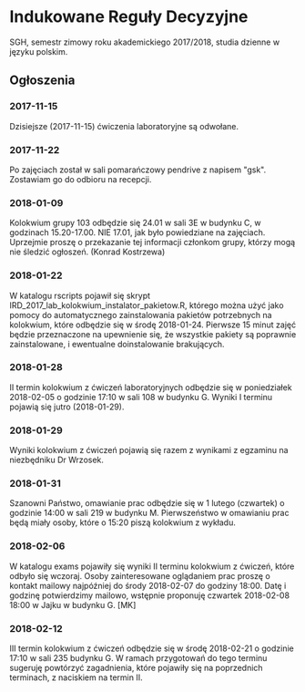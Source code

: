 # Indukowane Reguły Decyzyjne
SGH, semestr zimowy roku akademickiego 2017/2018, studia dzienne w języku polskim.

## Ogłoszenia

### 2017-11-15
Dzisiejsze (2017-11-15) ćwiczenia laboratoryjne są odwołane.

### 2017-11-22
Po zajęciach został w sali pomarańczowy pendrive z napisem "gsk". Zostawiam go do odbioru na recepcji.

### 2018-01-09
Kolokwium grupy 103 odbędzie się 24.01 w sali 3E w budynku C, w godzinach 15.20-17.00. NIE 17.01, jak było powiedziane na zajęciach. Uprzejmie proszę o przekazanie tej informacji członkom grupy, którzy mogą nie śledzić ogłoszeń. (Konrad Kostrzewa)

### 2018-01-22
W katalogu rscripts pojawił się skrypt IRD_2017_lab_kolokwium_instalator_pakietow.R, którego można użyć jako pomocy do automatycznego zainstalowania pakietów potrzebnych na kolokwium, które odbędzie się w środę 2018-01-24. Pierwsze 15 minut zajęć będzie przeznaczone na upewnienie się, że wszystkie pakiety są poprawnie zainstalowane, i ewentualne doinstalowanie brakujących.

### 2018-01-28
II termin kolokwium z ćwiczeń laboratoryjnych odbędzie się w poniedziałek 2018-02-05 o godzinie 17:10 w sali 108 w budynku G. Wyniki I terminu pojawią się jutro (2018-01-29).

### 2018-01-29
Wyniki kolokwium z ćwiczeń pojawią się razem z wynikami z egzaminu na niezbędniku Dr Wrzosek.

### 2018-01-31
Szanowni Państwo,
omawianie prac odbędzie się w 1 lutego (czwartek) o godzinie 14:00 w sali 219 w budynku M. Pierwszeństwo w omawianiu prac będą miały osoby, które o 15:20 piszą kolokwium z wykładu. 

### 2018-02-06
W katalogu exams pojawiły się wyniki II terminu kolokwium z ćwiczeń, które odbyło się wczoraj. Osoby zainteresowane oglądaniem prac proszę o kontakt mailowy najpóźniej do środy 2018-02-07 do godziny 18:00. Datę i godzinę potwierdzimy mailowo, wstępnie proponuję czwartek 2018-02-08 18:00 w Jajku w budynku G. [MK]

### 2018-02-12
III termin kolokwium z ćwiczeń odbędzie się w środę 2018-02-21 o godzinie 17:10 w sali 235 budynku G. W ramach przygotowań do tego terminu sugeruję powtórzyć zagadnienia, które pojawiły się na poprzednich terminach, z naciskiem na termin II.

